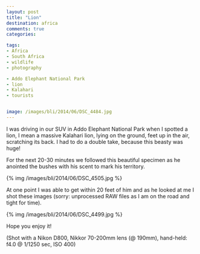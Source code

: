```yaml
---
layout: post
title: "Lion"
destination: africa
comments: true
categories:

tags:
- Africa
- South Africa
- wildlife
- photography

- Addo Elephant National Park
- lion
- Kalahari
- tourists


image: /images/bli/2014/06/DSC_4484.jpg
---
```


I was driving in our SUV in Addo Elephant National Park when I spotted a lion, I mean a massive Kalahari lion, lying on the ground, feet up in the air, scratching its back. I had to do a double take, because this beasty was huge!

<!--more-->

For the next 20-30 minutes we followed this beautiful specimen as he anointed the bushes with his scent to mark his territory. 

{% img /images/bli/2014/06/DSC_4505.jpg %}

At one point I was able to get within 20 feet of him and as he looked at me I shot these images (sorry: unprocessed RAW files as I am on the road and tight for time).

{% img /images/bli/2014/06/DSC_4499.jpg %}

Hope you enjoy it!

(Shot with a Nikon D800, Nikkor 70-200mm lens (@ 190mm), hand-held: f4.0 @ 1/1250 sec, ISO 400)